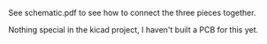 See schematic.pdf to see how to connect the three pieces together.

Nothing special in the kicad project, I haven't built a PCB for this yet.
